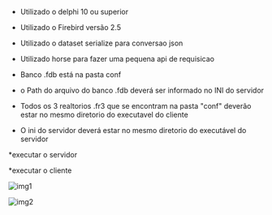 * Utilizado o delphi 10 ou superior

* Utilizado o Firebird versão 2.5

* Utilizado o dataset serialize para conversao json

* Utilizado horse para fazer uma pequena api de requisicao

* Banco .fdb está na pasta conf

* o Path do arquivo do banco .fdb deverá ser informado no INI do servidor

* Todos os 3 realtorios .fr3 que se encontram na pasta "conf" deverão estar no mesmo diretorio do executavel do cliente

* O ini do servidor deverá estar no mesmo diretorio do executável do servidor

*executar o servidor

*executar o cliente

![img1](https://github.com/user-attachments/assets/6b596c20-fde2-412c-b74a-21bdeabaf16f)

![img2](https://github.com/user-attachments/assets/3181ffad-7824-41d7-899e-a69c8a11aa74)



